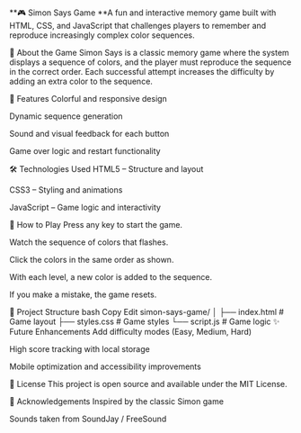 **🎮 Simon Says Game
**A fun and interactive memory game built with HTML, CSS, and JavaScript that challenges players to remember and reproduce increasingly complex color sequences.

🧠 About the Game
Simon Says is a classic memory game where the system displays a sequence of colors, and the player must reproduce the sequence in the correct order. Each successful attempt increases the difficulty by adding an extra color to the sequence.

🌟 Features
Colorful and responsive design

Dynamic sequence generation

Sound and visual feedback for each button

Game over logic and restart functionality


🛠️ Technologies Used
HTML5 – Structure and layout

CSS3 – Styling and animations

JavaScript – Game logic and interactivity

🎯 How to Play
Press any key to start the game.

Watch the sequence of colors that flashes.

Click the colors in the same order as shown.

With each level, a new color is added to the sequence.

If you make a mistake, the game resets.

📂 Project Structure
bash
Copy
Edit
simon-says-game/
│
├── index.html        # Game layout
├── styles.css        # Game styles
└── script.js         # Game logic
✨ Future Enhancements
Add difficulty modes (Easy, Medium, Hard)

High score tracking with local storage

Mobile optimization and accessibility improvements

📄 License
This project is open source and available under the MIT License.

🙌 Acknowledgements
Inspired by the classic Simon game

Sounds taken from SoundJay / FreeSound


